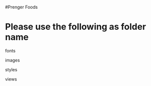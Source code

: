 #Prenger Foods

Please use the following as folder name
========================================

fonts

images

styles

views
